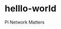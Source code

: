 # helllo-world
Pi Network Matters
<script src="https://sdk.minepi.com/pi-sdk.js"></script>
<script>Pi.init({ version: "2.0" })</script>
